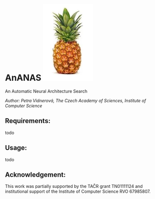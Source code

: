 # AnANAS ![ananas](fig/ananas.png)
An Automatic Neural Architecture Search 


*Author: Petra Vidnerová, The Czech Academy of Sciences, Institute of Computer Science*

## Requirements:

todo 

## Usage:

 todo 
 
## Acknowledgement: 
This work  was partially supported by the TAČR grant TN01111124 
and institutional support of the Institute of Computer Science RVO 67985807.
